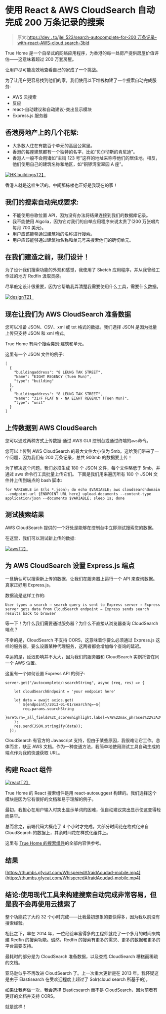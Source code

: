 # 使用 React & AWS CloudSearch 自动完成 200 万条记录的搜索

> 原文:[https://dev . to/jlei 523/search-autocomplete-for-200 万条记录-with-react-AWS-cloud search-3bld](https://dev.to/jlei523/search-autocomplete-for-2-million-records-with-react-aws-cloudsearch-3bld)

True Home 是一个自举式的网络应用程序，为香港的每一处房产提供房屋价值评估——这意味着超过 200 万套房屋。

让用户尽可能高效地查看自己的家成了一个挑战。

为了让用户更容易找到他们的家，我们使用以下堆栈构建了一个搜索自动完成服务:

*   AWS 云搜索
*   反应
*   react-自动建议和自动建议-突出显示模块
*   Express.js 服务器

## [](#a-few-tidbits-on-hong-kong-real-estate)香港房地产上的几个花絮:

*   大多数人住在有数百个单元的高层公寓里。
*   香港的每座建筑都有一个独特的名字，比如“贝尔彻斯的肯尼迪”。
*   香港人一般不会用诸如“主街 123 号”这样的地址来称呼他们的居住地。相反，他们使用自己的建筑名称和地区，如“铜锣湾宝翠园 A 座”。

[![HK buildings](../Images/1a7b58e4e4f2108eb18b17c30561c840.png)T2】](https://res.cloudinary.com/practicaldev/image/fetch/s--QFpbKzD_--/c_limit%2Cf_auto%2Cfl_progressive%2Cq_auto%2Cw_880/https://miro.medium.com/max/1288/1%2Ao_RsSmbu786B3ZraDlw1nA.png)

香港人就是这样生活的。中间那栋楼也正好是我现在的家！

## [](#our-search-autocomplete-requirements)我们的搜索自动完成要求:

*   不能使用谷歌位置 API，因为没有办法将结果连接到我们的数据库记录。
*   我不能使用 Algolia，因为它对我们的自举应用程序来说太贵了(200 万张唱片每月 700 美元)。
*   用户应该能够通过建筑物的名称进行搜索。
*   用户应该能够通过建筑物名称和单元号来搜索他们的确切单元。

## [](#before-we-build-we-design)在我们建造之前，我们设计！

为了设计我们搜索功能的外观和感觉，我使用了 Sketch 应用程序，并从我曾经工作过的地方 Redfin 汲取灵感。

尽早敲定设计很重要，因为它帮助我弄清楚我需要使用什么工具，需要什么数据。

[![design](../Images/1b6d9e21638340050c55f6a4c619393a.png)T2】](https://res.cloudinary.com/practicaldev/image/fetch/s--oHnmAxx8--/c_limit%2Cf_auto%2Cfl_progressive%2Cq_auto%2Cw_880/https://miro.medium.com/max/5568/1%2AJVrUB_GxTaN5WVHYnIRlJA.png)

## [](#now-lets-prep-the-data-for-aws-cloudsearch)现在让我们为 AWS CloudSearch 准备数据

您可以准备 JSON、CSV、xml 或 txt 格式的数据。我们选择 JSON 是因为批量上传只支持 JSON 和 xml 格式。

True Home 有两个搜索类别:建筑和单元。

这里有一个 JSON 文件的例子:

```
[
  {
    "buildingaddress": "8 LEUNG TAK STREET",
    "Name": "EIGHT REGENCY (Tuen Mun)",
    "type": "building"
  },
  {
    "buildingaddress": "8 LEUNG TAK STREET",
    "Name": "31/F FLAT N - NA EIGHT REGENCY (Tuen Mun)",
    "type": "unit"
  }
] 
```

## [](#uploading-data-to-aws-cloudsearch)上传数据到 AWS CloudSearch

您可以通过两种方式上传数据:通过 AWS GUI 控制台或通过终端的`aws`命令。

您可以上传到 AWS CloudSearch 的最大文件大小仅为 5mb。这给我们带来了一个问题，因为我们有 200 万条记录，总共 900mb 的数据要上传！

为了解决这个问题，我们必须生成 180 个 JSON 文件，每个文件略低于 5mb，并通过 aws 命令行工具批量上传它们。
下面是我们用来遍历所有 180 个 JSON 文件并上传到端点的 bash 脚本:

```
for VARIABLE in $(ls *.json); do echo $VARIABLE; aws cloudsearchdomain --endpoint-url {ENDPOINT URL here} upload-documents --content-type application/json --documents $VARIABLE; sleep 1s; done 
```

## [](#testing-the-search-results)测试搜索结果

AWS CloudSearch 提供的一个好处是能够在控制台中立即测试搜索您的数据。

在这里，我们可以测试新上传的数据:

[![aws](../Images/b6a4b7a335907eea9dc53b3914720a63.png)T2】](https://res.cloudinary.com/practicaldev/image/fetch/s--P4nAmLde--/c_limit%2Cf_auto%2Cfl_progressive%2Cq_auto%2Cw_880/https://miro.medium.com/max/2236/1%2ACYwkIZFO8EDvyFyNdKsRXA.png)

## [](#setting-up-an-expressjs-endpoint-for-aws-cloudsearch)为 AWS CloudSearch 设置 Express.js 端点

一旦确认可以搜索新上传的数据，让我们在服务器上运行一个 API 来查询数据。真家正好用 Express.js。

数据流是这样工作的:

`User types a search → search query is sent to Express server → Express server gets data from CloudSearch endpoint → Express sends search results back to browser`

等一下！为什么我们需要通过服务器？为什么不直接从浏览器查询 CloudSearch 端点？

不幸的是，CloudSearch 不支持 CORS，这意味着你要么必须通过 Express.js 这样的服务器，要么设置某种代理服务，这两者都会增加每个查询的延迟。

幸运的是，延迟影响并不太大，因为我们的服务器和 CloudSearch 实例托管在同一个 AWS 位置。

这里有一个如何设置 Express API 的例子:

```
server.get("/autocomplete/:searchString", async (req, res) => {

    let cloudSearchEndpoint = 'your endpoint here'

    let data = await axios.get(
      ` ${endpoint}/2013-01-01/search?q=~${
        req.params.searchString
      }&return=_all_fields%2C_score&highlight.label=%7B%22max_phrases%22%3A3%2C%22format%22%3A%22text%22%2C%22pre_tag%22%3A%22*%23*%22%2C%22post_tag%22%3A%22*%25*%22%7D&highlight.unitcode=%7B%22max_phrases%22%3A3%2C%22format%22%3A%22text%22%2C%22pre_tag%22%3A%22*%23*%22%2C%22post_tag%22%3A%22*%25*%22%7D&sort=_score+desc`
    );
    res.send(JSON.stringify(data));
  }); 
```

CloudSearch 有官方的 Javascript 支持，但由于某些原因，我很难让它工作。总体而言，缺乏 AWS 文档。作为一种变通方法，我简单地使用测试工具自动生成的端点作为我的快速获取 URL。

## [](#building-the-react-component)构建 React 组件

[![react](../Images/3fe4dde9a747b5dc3b3539dd7876afea.png)T2】](https://res.cloudinary.com/practicaldev/image/fetch/s--Cg5FCHEH--/c_limit%2Cf_auto%2Cfl_progressive%2Cq_auto%2Cw_880/https://miro.medium.com/max/2056/1%2AwXgz3bA5QUbGLU3w6Usq2w.png)

True Home 的 React 搜索组件是用 react-autosuggest 构建的。我们选择这个模块是因为它有很好的文档和易于理解的例子。

最初，我担心在用户输入时突出显示单词的困难，但自动建议突出显示使这变得轻而易举。

总而言之，前端代码大概花了 4 个小时才完成。大部分时间花在格式化来自 CloudSearch 的数据上，其余时间花在样式化组件上。

这里有 [True Home 的搜索组件](https://gist.github.com/jlei523/dbe6b37540da793b5ada5cee9b00e58a)的全部内容供参考。

## [](#the-result)结果

[https://thumbs.gfycat.com/WhisperedAfraidAoudad-mobile.mp4](https://thumbs.gfycat.com/WhisperedAfraidAoudad-mobile.mp4)

## 结论:使用现代工具来构建搜索自动完成非常容易，但是我不会再使用云搜索了

整个功能花了大约 32 个小时完成——比我最初想象的要快得多，因为我以前没有搜索经验。

相比之下，早在 2014 年，一位经验丰富得多的工程师就花了一个多月的时间来构建 Redfin 的搜索功能。诚然，Redfin 的搜索有更多的需求、更多的数据和更多的平台需要支持。

最耗时的部分是为 CloudSearch 准备数据，以及查找 CloudSearch 糟糕而稀疏的文档。

亚马逊似乎不再改进 CloudSearch 了。上一次重大更新是在 2013 年。我怀疑这是由于 Elastisearch 在受欢迎程度上超过了 Solr(cloud search 所基于的)。

如果让我再做一次，我会选择 Elasticsearch 而不是 CloudSearch，因为前者有更好的文档并支持 CORS。

就是这样！